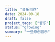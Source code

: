 ```yaml
---
title: "音乐创作"
date: 2024-09-18
draft: false
project_tags: ["音乐"]
status: "growing"
summary: "一些原创音乐"
---
```

